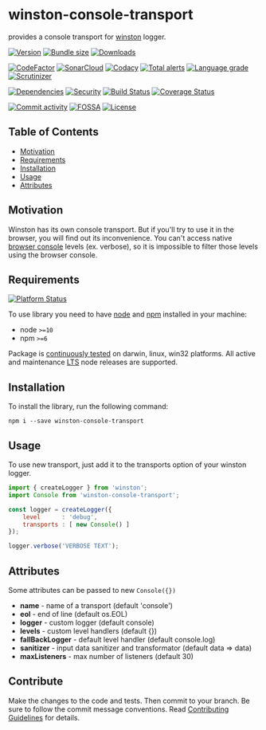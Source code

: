 # winston-console-transport
provides a console transport for [winston][w-gh] logger.

[![Version][badge-vers]][npm]
[![Bundle size][npm-size-badge]][npm-size-url]
[![Downloads][npm-downloads-badge]][npm]

[![CodeFactor][codefactor-badge]][codefactor-url]
[![SonarCloud][sonarcloud-badge]][sonarcloud-url]
[![Codacy][codacy-badge]][codacy-url]
[![Total alerts][lgtm-alerts-badge]][lgtm-alerts-url]
[![Language grade][lgtm-lg-badge]][lgtm-lg-url]
[![Scrutinizer][scrutinizer-badge]][scrutinizer-url]

[![Dependencies][badge-deps]][npm]
[![Security][snyk-badge]][snyk-url]
[![Build Status][tests-badge]][tests-url]
[![Coverage Status][badge-coverage]][url-coverage]

[![Commit activity][commit-activity-badge]][github]
[![FOSSA][fossa-badge]][fossa-url]
[![License][badge-lic]][github]

## Table of Contents
  - [Motivation](#motivation)
  - [Requirements](#requirements)
  - [Installation](#installation)
  - [Usage](#usage)
  - [Attributes](#attributes)


## Motivation
Winston has its own console transport. But if you'll try to use it in the browser, you will find out its inconvenience. You can't access native [browser console][console] levels (ex. verbose), so it is impossible to filter those levels using the browser console.

## Requirements
[![Platform Status][appveyor-badge]][appveyor-url]

To use library you need to have [node](https://nodejs.org) and [npm](https://www.npmjs.com) installed in your machine:

* node `>=10`
* npm `>=6`

Package is [continuously tested][appveyor-url] on darwin, linux, win32 platforms. All active and maintenance [LTS](https://nodejs.org/en/about/releases/) node releases are supported.

## Installation

To install the library, run the following command:
```
npm i --save winston-console-transport
```

## Usage
To use new transport, just add it to the transports option of your winston logger.

```javascript
import { createLogger } from 'winston';
import Console from 'winston-console-transport';

const logger = createLogger({
    level      : 'debug',
    transports : [ new Console() ]
});

logger.verbose('VERBOSE TEXT');

```

## Attributes

Some attributes can be passed to new ```Console({})```

* **name** - name of a transport (default 'console')
* **eol** - end of line (default os.EOL)
* **logger** - custom logger (default console)
* **levels** - custom level handlers (default {})
* **fallBackLogger** - default level handler (default console.log)
* **sanitizer** - input data sanitizer and transformator (default data => data)
* **maxListeners** - max number of listeners (default 30)

[console]: https://developer.mozilla.org/en-US/docs/Web/API/Console
[w-gh]: https://github.com/winstonjs/winston
## Contribute

Make the changes to the code and tests. Then commit to your branch. Be sure to follow the commit message conventions. Read [Contributing Guidelines](.github/CONTRIBUTING.md) for details.

[npm]: https://www.npmjs.com/package/winston-console-transport
[github]: https://github.com/pustovitDmytro/winston-console-transport
[coveralls]: https://coveralls.io/github/pustovitDmytro/winston-console-transport?branch=master
[badge-deps]: https://img.shields.io/david/pustovitDmytro/winston-console-transport.svg
[badge-vers]: https://img.shields.io/npm/v/winston-console-transport.svg
[badge-lic]: https://img.shields.io/github/license/pustovitDmytro/winston-console-transport.svg
[badge-coverage]: https://coveralls.io/repos/github/pustovitDmytro/winston-console-transport/badge.svg?branch=master
[url-coverage]: https://coveralls.io/github/pustovitDmytro/winston-console-transport?branch=master

[snyk-badge]: https://snyk-widget.herokuapp.com/badge/npm/winston-console-transport/badge.svg
[snyk-url]: https://snyk.io/advisor/npm-package/winston-console-transport

[tests-badge]: https://img.shields.io/circleci/build/github/pustovitDmytro/winston-console-transport
[tests-url]: https://app.circleci.com/pipelines/github/pustovitDmytro/winston-console-transport

[codefactor-badge]: https://www.codefactor.io/repository/github/pustovitdmytro/winston-console-transport/badge
[codefactor-url]: https://www.codefactor.io/repository/github/pustovitdmytro/winston-console-transport

[commit-activity-badge]: https://img.shields.io/github/commit-activity/m/pustovitDmytro/winston-console-transport

[scrutinizer-badge]: https://scrutinizer-ci.com/g/pustovitDmytro/winston-console-transport/badges/quality-score.png?b=master
[scrutinizer-url]: https://scrutinizer-ci.com/g/pustovitDmytro/winston-console-transport/?branch=master

[lgtm-lg-badge]: https://img.shields.io/lgtm/grade/javascript/g/pustovitDmytro/winston-console-transport.svg?logo=lgtm&logoWidth=18
[lgtm-lg-url]: https://lgtm.com/projects/g/pustovitDmytro/winston-console-transport/context:javascript

[lgtm-alerts-badge]: https://img.shields.io/lgtm/alerts/g/pustovitDmytro/winston-console-transport.svg?logo=lgtm&logoWidth=18
[lgtm-alerts-url]: https://lgtm.com/projects/g/pustovitDmytro/winston-console-transport/alerts/

[codacy-badge]: https://app.codacy.com/project/badge/Grade/d20e349b06da4b69abe242d6326f8e34
[codacy-url]: https://www.codacy.com/gh/pustovitDmytro/winston-console-transport/dashboard?utm_source=github.com&amp;utm_medium=referral&amp;utm_content=pustovitDmytro/winston-console-transport&amp;utm_campaign=Badge_Grade

[sonarcloud-badge]: https://sonarcloud.io/api/project_badges/measure?project=pustovitDmytro_winston-console-transport&metric=alert_status
[sonarcloud-url]: https://sonarcloud.io/dashboard?id=pustovitDmytro_winston-console-transport

[npm-downloads-badge]: https://img.shields.io/npm/dw/winston-console-transport
[npm-size-badge]: https://img.shields.io/bundlephobia/min/winston-console-transport
[npm-size-url]: https://bundlephobia.com/result?p=winston-console-transport

[appveyor-badge]: https://ci.appveyor.com/api/projects/status/1d7vy60kq4fpc3bx/branch/master?svg=true
[appveyor-url]: https://ci.appveyor.com/project/pustovitDmytro/winston-console-transport/branch/master

[fossa-badge]: https://app.fossa.com/api/projects/custom%2B24828%2Fwinston-console-transport.svg?type=shield
[fossa-url]: https://app.fossa.com/projects/custom%2B24828%2Fwinston-console-transport?ref=badge_shield